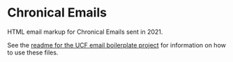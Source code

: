 # Chronical Emails

HTML email markup for Chronical Emails sent in 2021.

See the [readme for the UCF email boilerplate project](https://github.com/UCF/generator-ucf-email-boilerplate/blob/master/readme.md) for information on how to use these files.